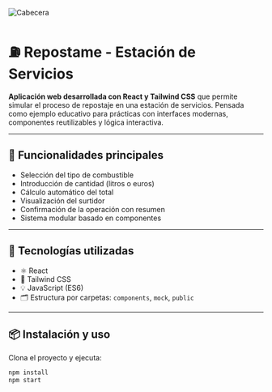 ![Cabecera](https://github.com/user-attachments/assets/8002e6fe-211f-4858-b3b1-e98dcce71a94)

# ⛽ Repostame - Estación de Servicios

**Aplicación web desarrollada con React y Tailwind CSS** que permite simular el proceso de repostaje en una estación de servicios. Pensada como ejemplo educativo para prácticas con interfaces modernas, componentes reutilizables y lógica interactiva.

---

## 🚀 Funcionalidades principales

- Selección del tipo de combustible
- Introducción de cantidad (litros o euros)
- Cálculo automático del total
- Visualización del surtidor
- Confirmación de la operación con resumen
- Sistema modular basado en componentes

---

## 🧰 Tecnologías utilizadas

- ⚛️ React
- 🎨 Tailwind CSS
- 💡 JavaScript (ES6)
- 🗂️ Estructura por carpetas: `components`, `mock`, `public`

---

## 📦 Instalación y uso

Clona el proyecto y ejecuta:

```bash
npm install
npm start
